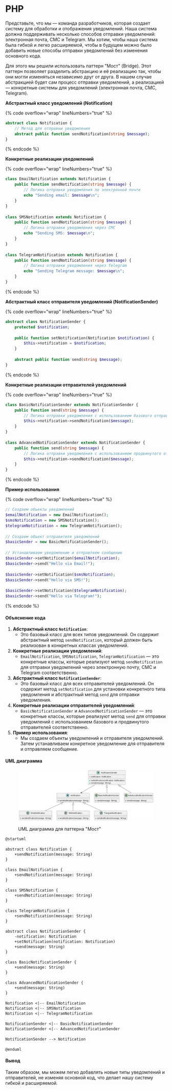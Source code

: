 # PHP

Представьте, что мы — команда разработчиков, которая создает систему для обработки и отображения уведомлений. Наша система должна поддерживать несколько способов отправки уведомлений: электронная почта, СМС и Telegram. Мы хотим, чтобы наша система была гибкой и легко расширяемой, чтобы в будущем можно было добавить новые способы отправки уведомлений без изменения основного кода.

Для этого мы решили использовать паттерн "Мост" (Bridge). Этот паттерн позволяет разделить абстракцию и её реализацию так, чтобы они могли изменяться независимо друг от друга. В нашем случае абстракцией будет сам процесс отправки уведомлений, а реализацией — конкретные системы для уведомлений (электронная почта, СМС, Telegram).

**Абстрактный класс уведомлений (Notification)**

{% code overflow="wrap" lineNumbers="true" %}
```php
abstract class Notification {
    // Метод для отправки уведомления
    abstract public function sendNotification(string $message);
}
```
{% endcode %}

**Конкретные реализации уведомлений**

{% code overflow="wrap" lineNumbers="true" %}
```php
class EmailNotification extends Notification {
    public function sendNotification(string $message) {
        // Логика отправки уведомления по электронной почте
        echo "Sending email: $message\n";
    }
}

class SMSNotification extends Notification {
    public function sendNotification(string $message) {
        // Логика отправки уведомления через СМС
        echo "Sending SMS: $message\n";
    }
}

class TelegramNotification extends Notification {
    public function sendNotification(string $message) {
        // Логика отправки уведомления через Telegram
        echo "Sending Telegram message: $message\n";
    }
}
```
{% endcode %}

**Абстрактный класс отправителя уведомлений (NotificationSender)**

{% code overflow="wrap" lineNumbers="true" %}
```php
abstract class NotificationSender {
    protected $notification;

    public function setNotification(Notification $notification) {
        $this->notification = $notification;
    }

    abstract public function send(string $message);
}
```
{% endcode %}

**Конкретные реализации отправителей уведомлений**

{% code overflow="wrap" lineNumbers="true" %}
```php
class BasicNotificationSender extends NotificationSender {
    public function send(string $message) {
        // Логика отправки уведомления с использованием базового отправителя
        $this->notification->sendNotification($message);
    }
}

class AdvancedNotificationSender extends NotificationSender {
    public function send(string $message) {
        // Логика отправки уведомления с использованием продвинутого отправителя
        $this->notification->sendNotification($message);
    }
}
```
{% endcode %}

**Пример использования**

{% code overflow="wrap" lineNumbers="true" %}
```php
// Создаем объекты уведомлений
$emailNotification = new EmailNotification();
$smsNotification = new SMSNotification();
$telegramNotification = new TelegramNotification();

// Создаем объект отправителя уведомлений
$basicSender = new BasicNotificationSender();

// Устанавливаем уведомление и отправляем сообщение
$basicSender->setNotification($emailNotification);
$basicSender->send("Hello via Email!");

$basicSender->setNotification($smsNotification);
$basicSender->send("Hello via SMS!");

$basicSender->setNotification($telegramNotification);
$basicSender->send("Hello via Telegram!");
```
{% endcode %}

#### Объяснение кода

1. **Абстрактный класс `Notification`**:
   * Это базовый класс для всех типов уведомлений. Он содержит абстрактный метод `sendNotification`, который должен быть реализован в конкретных классах уведомлений.
2. **Конкретные реализации уведомлений**:
   * `EmailNotification`, `SMSNotification`, `TelegramNotification` — это конкретные классы, которые реализуют метод `sendNotification` для отправки уведомлений через электронную почту, СМС и Telegram соответственно.
3. **Абстрактный класс `NotificationSender`**:
   * Это базовый класс для всех отправителей уведомлений. Он содержит метод `setNotification` для установки конкретного типа уведомления и абстрактный метод `send` для отправки уведомления.
4. **Конкретные реализации отправителей уведомлений**:
   * `BasicNotificationSender` и `AdvancedNotificationSender` — это конкретные классы, которые реализуют метод `send` для отправки уведомлений с использованием базового и продвинутого отправителей соответственно.
5. **Пример использования**:
   * Мы создаем объекты уведомлений и отправителя уведомлений. Затем устанавливаем конкретное уведомление для отправителя и отправляем сообщение.

#### UML диаграмма

<figure><img src="../../../../../.gitbook/assets/image (1) (1) (1) (1) (1) (1) (1) (1) (1) (1).png" alt=""><figcaption><p>UML диаграмма для паттерна "Мост"</p></figcaption></figure>

```plant-uml
@startuml

abstract class Notification {
    +sendNotification(message: String)
}

class EmailNotification {
    +sendNotification(message: String)
}

class SMSNotification {
    +sendNotification(message: String)
}

class TelegramNotification {
    +sendNotification(message: String)
}

abstract class NotificationSender {
    -notification: Notification
    +setNotification(notification: Notification)
    +send(message: String)
}

class BasicNotificationSender {
    +send(message: String)
}

class AdvancedNotificationSender {
    +send(message: String)
}

Notification <|-- EmailNotification
Notification <|-- SMSNotification
Notification <|-- TelegramNotification

NotificationSender <|-- BasicNotificationSender
NotificationSender <|-- AdvancedNotificationSender

NotificationSender --> Notification

@enduml
```

#### Вывод

Таким образом, мы можем легко добавлять новые типы уведомлений и отправителей, не изменяя основной код, что делает нашу систему гибкой и расширяемой.
